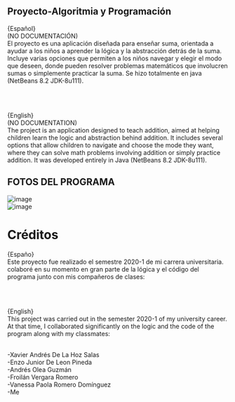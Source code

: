 <meta charset="UTF-8">

## Proyecto-Algoritmia y Programación

{Español}
<br>
(NO DOCUMENTACIÓN)<br>
El proyecto es una aplicación diseñada para enseñar suma, orientada a ayudar a los niños a aprender la lógica y la abstracción detrás de la suma. Incluye varias opciones que permiten a los niños navegar y elegir el modo que deseen, donde pueden resolver problemas matemáticos que involucren sumas o simplemente practicar la suma. Se hizo totalmente en java (NetBeans 8.2 JDK-8u111).


<br>
<br>

{English}
<br>
(NO DOCUMENTATION)<br>
The project is an application designed to teach addition, aimed at helping children learn the logic and abstraction behind addition. It includes several options that allow children to navigate and choose the mode they want, where they can solve math problems involving addition or simply practice addition. It was developed entirely in Java (NetBeans 8.2 JDK-8u111).



## FOTOS DEL PROGRAMA

![image](https://github.com/user-attachments/assets/4e9f9968-c72f-4eb0-9812-1b700891985e)
<br>
![image](https://github.com/user-attachments/assets/e0ea738f-56c6-45b8-bcd8-956babccf520)

# Créditos
{Españo}
<br>
Este proyecto fue realizado el semestre 2020-1 de mi carrera universitaria. colaboré en su momento en gran parte de la lógica y el código del programa junto con mis compañeros de clases:

<br>
<br>

{English}
<br>
This project was carried out in the semester 2020-1 of my university career. At that time, I collaborated significantly on the logic and the code of the program along with my classmates:<br><br>

-Xavier Andrés De La Hoz Salas<br>
-Enzo Junior De Leon Pineda<br>
-Andrés Olea Guzmán<br>
-Froilán Vergara Romero<br>
-Vanessa Paola Romero Domínguez<br>
-Me
